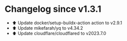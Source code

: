 # Changelog since v1.3.1
- ⬆️ Update docker/setup-buildx-action action to v2.9.1 
- ⬆️ Update mikefarah/yq to v4.34.2 
- ⬆️ Update cloudflare/cloudflared to v2023.7.0 
